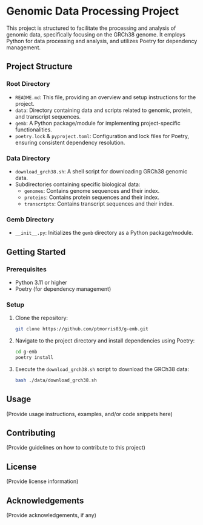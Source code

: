 # Genomic Data Processing Project

This project is structured to facilitate the processing and analysis of genomic data, specifically focusing on the GRCh38 genome. It employs Python for data processing and analysis, and utilizes Poetry for dependency management.

## Project Structure

### Root Directory
- `README.md`: This file, providing an overview and setup instructions for the project.
- `data`: Directory containing data and scripts related to genomic, protein, and transcript sequences.
- `gemb`: A Python package/module for implementing project-specific functionalities.
- `poetry.lock` & `pyproject.toml`: Configuration and lock files for Poetry, ensuring consistent dependency resolution.

### Data Directory
- `download_grch38.sh`: A shell script for downloading GRCh38 genomic data.
- Subdirectories containing specific biological data:
  - `genomes`: Contains genome sequences and their index.
  - `proteins`: Contains protein sequences and their index.
  - `transcripts`: Contains transcript sequences and their index.

### Gemb Directory
- `__init__.py`: Initializes the `gemb` directory as a Python package/module.

## Getting Started

### Prerequisites
- Python 3.11 or higher
- Poetry (for dependency management)

### Setup
1. Clone the repository:
   ```sh
   git clone https://github.com/ptmorris03/g-emb.git 
   ```
2. Navigate to the project directory and install dependencies using Poetry:
   ```sh
   cd g-emb 
   poetry install
   ```
3. Execute the `download_grch38.sh` script to download the GRCh38 data:
   ```sh
   bash ./data/download_grch38.sh
   ```

## Usage
(Provide usage instructions, examples, and/or code snippets here)

## Contributing
(Provide guidelines on how to contribute to this project)

## License
(Provide license information)

## Acknowledgements
(Provide acknowledgements, if any)

